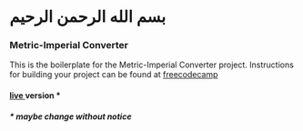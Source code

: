 # بسم الله الرحمن الرحيم

### Metric-Imperial Converter

This is the boilerplate for the Metric-Imperial Converter project. Instructions for building your project can be found at [freecodecamp](https://www.freecodecamp.org/learn/quality-assurance/quality-assurance-projects/metric-imperial-converter)

#### [live ](https://metric-imp-converter-iui6.onrender.com) version *

##### * maybe change without notice